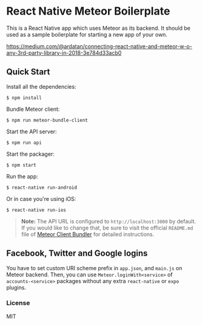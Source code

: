# React Native Meteor Boilerplate

This is a React Native app which uses Meteor as its backend. It should be used as a sample boilerplate for starting a new app of your own.

<https://medium.com/@ardatan/connecting-react-native-and-meteor-w-o-any-3rd-party-library-in-2018-3e784d33acb0>

## Quick Start

Install all the dependencies:

    $ npm install

Bundle Meteor client:

    $ npm run meteor-bundle-client

Start the API server:

    $ npm run api

Start the packager:

    $ npm start

Run the app:

    $ react-native run-android

Or in case you're using iOS:

    $ react-native run-ios

> **Note:** The API URL is configured to `http://localhost:3000` by default. If you would like to change that, be sure to visit the official `README.md` file of [Meteor Client Bundler](https://github.com/Urigo/meteor-client-bundler) for detailed instructions.

## Facebook, Twitter and Google logins

You have to set custom URI scheme prefix in `app.json`, and `main.js` on Meteor backend. Then, you can use `Meteor.loginWith<service>` of `accounts-<service>` packages without any extra `react-native` or `expo` plugins.

### License

MIT

